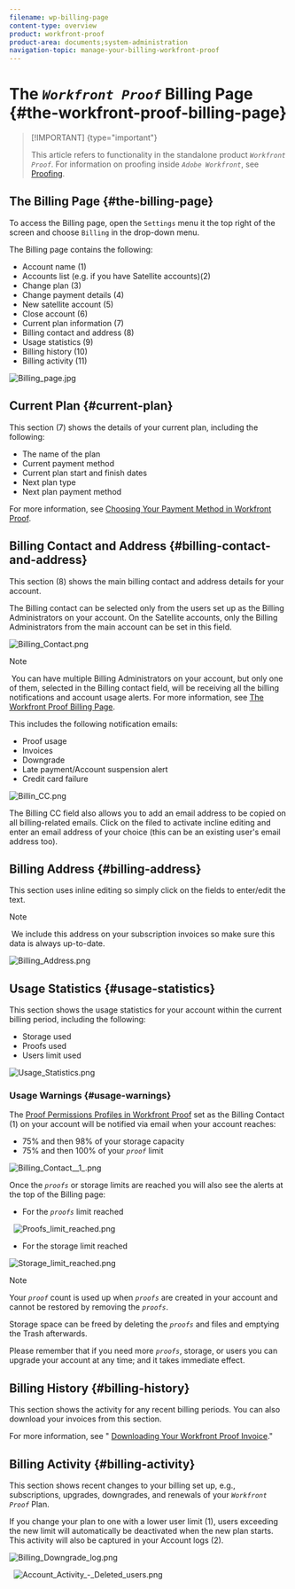 ```yaml
---
filename: wp-billing-page
content-type: overview
product: workfront-proof
product-area: documents;system-administration
navigation-topic: manage-your-billing-workfront-proof
---
```




# The *`Workfront Proof`* Billing Page {#the-workfront-proof-billing-page}



>[!IMPORTANT] {type="important"}
>
>This article refers to functionality in the standalone product *`Workfront Proof`*. For information on proofing inside *`Adobe Workfront`*, see [Proofing](_proofing.md).




## The Billing Page {#the-billing-page}

To access the Billing page, open the `Settings` menu it the top right of the screen and choose `Billing` in the drop-down menu.


The Billing page contains the following:



* Account name (1)
* Accounts list (e.g. if you have Satellite accounts)(2)
* Change plan (3)
* Change payment details (4)
* New satellite account (5)
* Close account (6)
* Current plan information (7)
* Billing contact and address (8)
* Usage statistics (9)
* Billing history (10)
*  Billing activity (11)


  ![Billing_page.jpg](assets/billing-page-350x315.jpg)







## Current Plan {#current-plan}

This section (7) shows the details of your current plan, including the following:



* The name of the plan
* Current payment method
* Current plan start and finish dates
* Next plan type
*  Next plan payment method


  For more information, see [Choosing Your Payment Method in Workfront Proof](choose-payment-method-in-wp.md).





## Billing Contact and Address {#billing-contact-and-address}

This section (8) shows the main billing contact and address details for your account.


The Billing contact can be selected only from the users set up as the Billing Administrators on your account. On the Satellite accounts, only the Billing Administrators from the main account can be set in this field.


![Billing_Contact.png](assets/billing-contact-350x137.png)




>[!NOTE]
>
>&nbsp;You can have multiple Billing Administrators on your account, but only one of them, selected in the Billing contact field, will be receiving all the billing notifications and account usage alerts. For more information, see [The Workfront Proof Billing Page](#).


This includes the following notification emails:



* Proof usage
* Invoices
* Downgrade
* Late payment/Account suspension alert
*  Credit card failure


  ![Billin_CC.png](assets/billin-cc-350x103.png)





The Billing CC field also allows you to add an email address to be copied on all billing-related emails. Click on the filed to activate incline editing and enter an email address of your choice (this can be an existing user's email address too).


## Billing Address {#billing-address}

This section&nbsp;uses inline editing so simply click on the fields to enter/edit&nbsp;the text.


>[!NOTE]
>
>&nbsp;We include this address on&nbsp;your subscription invoices so make sure this data is always&nbsp;up-to-date.



![Billing_Address.png](assets/billing-address-350x199.png) 

## Usage Statistics {#usage-statistics}

This section shows the usage statistics for your account within the current billing period, including the following:



* Storage used
* Proofs used
* Users limit used


![Usage_Statistics.png](assets/usage-statistics-350x51.png) 

### Usage Warnings {#usage-warnings}

The [Proof Permissions Profiles in Workfront Proof](proof-perm-profiles-in-wp.md) set as the Billing Contact (1) on your account will be notified via email when your account reaches:



* 75% and then 98% of your storage capacity
* 75% and then 100% of your *`proof`* limit


![Billing_Contact__1_.png](assets/billing-contact--1--350x74.png)

Once the *`proofs`* or storage limits are reached you will also see the alerts at the top of the Billing page:



* For the *`proofs`* limit reached


&nbsp; ![Proofs_limit_reached.png](assets/proofs-limit-reached-350x65.png)





* For the storage limit reached


![Storage_limit_reached.png](assets/storage-limit-reached-350x65.png)



>[!NOTE]
>
>Your *`proof`* count is used up when *`proofs`* are created in your account and cannot be restored by removing the *`proofs`*.


Storage space can be freed by deleting the *`proofs`* and files and emptying the Trash afterwards.


Please remember that if you need more *`proofs`*, storage, or users you can upgrade your account&nbsp;at any time; and it takes immediate effect.


## Billing History {#billing-history}

This section shows the activity for any recent billing periods. You can also download your invoices from this section.


For more information, see " [Downloading Your Workfront Proof Invoice](download-wp-invoice.md)."


## Billing Activity {#billing-activity}

This section shows recent changes to your billing set up, e.g., subscriptions, upgrades, downgrades, and renewals of your *`Workfront Proof`* Plan.


If you change your plan to one with a lower user limit (1), users exceeding the new limit will automatically be deactivated when the new plan starts. This activity will also be captured in your Account logs (2).


![Billing_Downgrade_log.png](assets/billing-downgrade-log-350x45.png)




&nbsp; ![Account_Activity_-_Deleted_users.png](assets/account-activity---deleted-users-350x94.png)


